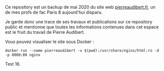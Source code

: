 Ce repository est un backup de mai 2020 du site web [pierreaudibert.fr](http://pierreaudibert.fr/), un de mes profs de fac Paris 8 aujourd'hui disparu.

Je garde donc une trace de ses travaux et publications sur ce repository public et mentionne que toutes les informations contenues dans cet espace est le fruit du travail de Pierre Audibert.

Vous pouvez visualiser le site sous Docker :

```
docker run --name pierreaudibert -v $(pwd):/usr/share/nginx/html:ro -d -p 8080:80 nginx
```

Test 16.